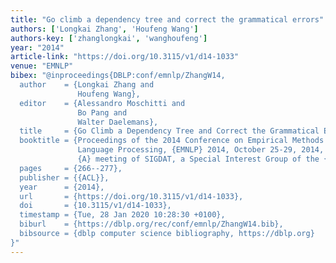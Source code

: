 ```yaml
---
title: "Go climb a dependency tree and correct the grammatical errors"
authors: ['Longkai Zhang', 'Houfeng Wang']
authors-key: ['zhanglongkai', 'wanghoufeng']
year: "2014"
article-link: "https://doi.org/10.3115/v1/d14-1033"
venue: "EMNLP"
bibex: "@inproceedings{DBLP:conf/emnlp/ZhangW14,
  author    = {Longkai Zhang and
               Houfeng Wang},
  editor    = {Alessandro Moschitti and
               Bo Pang and
               Walter Daelemans},
  title     = {Go Climb a Dependency Tree and Correct the Grammatical Errors},
  booktitle = {Proceedings of the 2014 Conference on Empirical Methods in Natural
               Language Processing, {EMNLP} 2014, October 25-29, 2014, Doha, Qatar,
               {A} meeting of SIGDAT, a Special Interest Group of the {ACL}},
  pages     = {266--277},
  publisher = {{ACL}},
  year      = {2014},
  url       = {https://doi.org/10.3115/v1/d14-1033},
  doi       = {10.3115/v1/d14-1033},
  timestamp = {Tue, 28 Jan 2020 10:28:30 +0100},
  biburl    = {https://dblp.org/rec/conf/emnlp/ZhangW14.bib},
  bibsource = {dblp computer science bibliography, https://dblp.org}
}"
---
```

